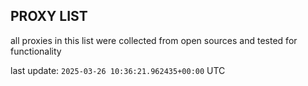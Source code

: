 ## PROXY LIST

all proxies in this list were collected from open sources and tested for functionality

last update: `2025-03-26 10:36:21.962435+00:00` UTC
